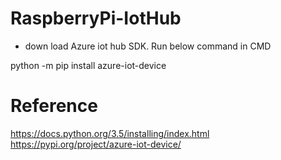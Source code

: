 # RaspberryPi-IotHub

- down load Azure iot hub SDK. Run below command in CMD

python -m pip install azure-iot-device




# Reference
https://docs.python.org/3.5/installing/index.html
https://pypi.org/project/azure-iot-device/
